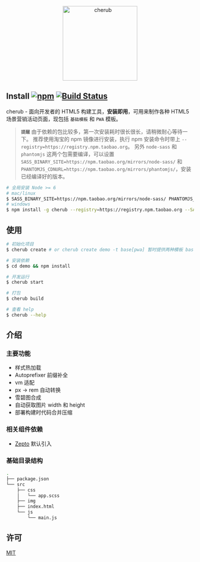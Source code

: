 <p align="center">
  <img alt="cherub" src="https://gw.alicdn.com/tfs/TB1kSLzw0cnBKNjSZR0XXcFqFXa-512-512.svg" width="200">
</p>

## Install [![npm](https://img.shields.io/npm/v/cherub.svg)](https://www.npmjs.com/package/cherub) [![Build Status](https://travis-ci.org/l-zhi/cherub.svg?branch=master)](https://travis-ci.org/l-zhi/cherub) 


cherub - 面向开发者的 HTML5 构建工具，**安装即用**，可用来制作各种 HTML5 场景营销活动页面，现包括 `基础模板` 和 `PWA` 模板。

> **`提醒`**
由于依赖的包比较多，第一次安装耗时很长很长，请稍微耐心等待一下。
推荐使用淘宝的 npm 镜像进行安装，执行 npm 安装命令时带上 `--registry=https://registry.npm.taobao.org`。
另外 `node-sass` 和 `phantomjs` 这两个包需要编译，可以设置 `SASS_BINARY_SITE=https://npm.taobao.org/mirrors/node-sass/`
和 `PHANTOMJS_CDNURL=https://npm.taobao.org/mirrors/phantomjs/`，安装已经编译好的版本。


```sh
# 全局安装 Node >= 6
# mac/linux
$ SASS_BINARY_SITE=https://npm.taobao.org/mirrors/node-sass/ PHANTOMJS_CDNURL=https://npm.taobao.org/mirrors/phantomjs/ npm install -g cherub --registry=https://registry.npm.taobao.org
# windows
$ npm install -g cherub --registry=https://registry.npm.taobao.org --SASS_BINARY_SITE=https://npm.taobao.org/mirrors/node-sass/ --PHANTOMJS_CDNURL=https://npm.taobao.org/mirrors/phantomjs/
```

## 使用

```sh
# 初始化项目
$ cherub create # or cherub create demo -t base[pwa] 暂时提供两种模板 base（基础） 和 pwa（渐进式）

# 安装依赖
$ cd demo && npm install

# 开发运行
$ cherub start

# 打包
$ cherub build

# 查看 help
$ cherub --help
```

## 介绍

### 主要功能

- 样式热加载
- Autoprefixer 前缀补全
- vm 适配
- px -> rem 自动转换
- 雪碧图合成
- 自动获取图片 width 和 height
- 部署构建时代码合并压缩

### 相关组件依赖

- [Zepto](http://zeptojs.com/) 默认引入

### 基础目录结构

```sh
.
├── package.json
└── src
    ├── css
    │   └── app.scss
    ├── img
    ├── index.html
    └── js
        └── main.js
```

## 许可

[MIT](https://opensource.org/licenses/MIT)
